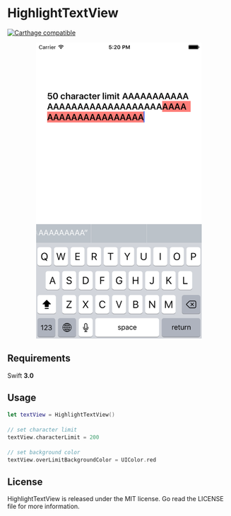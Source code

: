 # HighlightTextView

[![Carthage compatible](https://img.shields.io/badge/Carthage-compatible-4BC51D.svg?style=flat)](https://github.com/Carthage/Carthage)

<p align="center">
  <img src="HighlightTextView.png" width=375>
</p>

## Requirements

Swift **3.0**

## Usage
```swift
let textView = HighlightTextView()

// set character limit
textView.characterLimit = 200

// set background color
textView.overLimitBackgroundColor = UIColor.red
```

## License
HighlightTextView is released under the MIT license. Go read the LICENSE file for more information.
